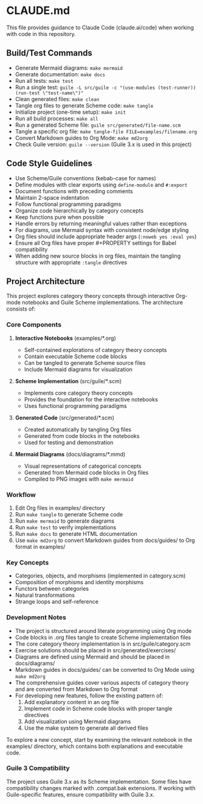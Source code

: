 # CLAUDE.md

This file provides guidance to Claude Code (claude.ai/code) when working with code in this repository.

## Build/Test Commands
- Generate Mermaid diagrams: `make mermaid`
- Generate documentation: `make docs`
- Run all tests: `make test`
- Run a single test: `guile -L src/guile -c "(use-modules (test-runner)) (run-test \"test-name\")"`
- Clean generated files: `make clean`
- Tangle org files to generate Scheme code: `make tangle`
- Initialize project (one-time setup): `make init`
- Run all build processes: `make all`
- Run a generated Scheme file: `guile src/generated/file-name.scm`
- Tangle a specific org file: `make tangle-file FILE=examples/filename.org`
- Convert Markdown guides to Org Mode: `make md2org`
- Check Guile version: `guile --version` (Guile 3.x is used in this project)

## Code Style Guidelines
- Use Scheme/Guile conventions (kebab-case for names)
- Define modules with clear exports using `define-module` and `#:export`
- Document functions with preceding comments
- Maintain 2-space indentation
- Follow functional programming paradigms
- Organize code hierarchically by category concepts
- Keep functions pure when possible
- Handle errors by returning meaningful values rather than exceptions
- For diagrams, use Mermaid syntax with consistent node/edge styling
- Org files should include appropriate header args (`:noweb yes :eval yes`)
- Ensure all Org files have proper #+PROPERTY settings for Babel compatibility
- When adding new source blocks in org files, maintain the tangling structure with appropriate `:tangle` directives

## Project Architecture

This project explores category theory concepts through interactive Org-mode notebooks and Guile Scheme implementations. The architecture consists of:

### Core Components
1. **Interactive Notebooks** (examples/*.org)
   - Self-contained explorations of category theory concepts
   - Contain executable Scheme code blocks
   - Can be tangled to generate Scheme source files
   - Include Mermaid diagrams for visualization

2. **Scheme Implementation** (src/guile/*.scm)
   - Implements core category theory concepts
   - Provides the foundation for the interactive notebooks
   - Uses functional programming paradigms

3. **Generated Code** (src/generated/*.scm)
   - Created automatically by tangling Org files
   - Generated from code blocks in the notebooks
   - Used for testing and demonstration

4. **Mermaid Diagrams** (docs/diagrams/*.mmd)
   - Visual representations of categorical concepts
   - Generated from Mermaid code blocks in Org files
   - Compiled to PNG images with `make mermaid`

### Workflow
1. Edit Org files in examples/ directory
2. Run `make tangle` to generate Scheme code
3. Run `make mermaid` to generate diagrams
4. Run `make test` to verify implementations
5. Run `make docs` to generate HTML documentation
6. Use `make md2org` to convert Markdown guides from docs/guides/ to Org format in examples/

### Key Concepts
- Categories, objects, and morphisms (implemented in category.scm)
- Composition of morphisms and identity morphisms
- Functors between categories
- Natural transformations
- Strange loops and self-reference

### Development Notes
- The project is structured around literate programming using Org mode
- Code blocks in .org files tangle to create Scheme implementation files
- The core category theory implementation is in src/guile/category.scm
- Exercise solutions should be placed in src/generated/exercises/
- Diagrams are defined using Mermaid and should be placed in docs/diagrams/
- Markdown guides in docs/guides/ can be converted to Org Mode using `make md2org`
- The comprehensive guides cover various aspects of category theory and are converted from Markdown to Org format
- For developing new features, follow the existing pattern of:
  1. Add explanatory content in an org file
  2. Implement code in Scheme code blocks with proper tangle directives
  3. Add visualization using Mermaid diagrams
  4. Use the make system to generate all derived files

To explore a new concept, start by examining the relevant notebook in the examples/ directory, which contains both explanations and executable code.

### Guile 3 Compatibility
The project uses Guile 3.x as its Scheme implementation. Some files have compatibility changes marked with .compat.bak extensions. If working with Guile-specific features, ensure compatibility with Guile 3.x.